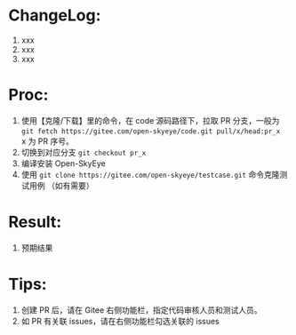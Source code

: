 ChangeLog:
===============================================
1. xxx
2. xxx
3. xxx


Proc:
===============================================
1. 使用【克隆/下载】里的命令，在 code 源码路径下，拉取 PR 分支，一般为 `git fetch https://gitee.com/open-skyeye/code.git pull/x/head:pr_x ` x 为 PR 序号。
2. 切换到对应分支 `git checkout pr_x`
3. 编译安装 Open-SkyEye
4. 使用 `git clone https://gitee.com/open-skyeye/testcase.git` 命令克隆测试用例 （如有需要）


Result:
===============================================
1. 预期结果


Tips:
===============================================
1. 创建 PR 后，请在 Gitee 右侧功能栏，指定代码审核人员和测试人员。
2. 如 PR 有关联 issues，请在右侧功能栏勾选关联的 issues